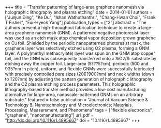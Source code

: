 +++
title = "Transfer patterning of large-area graphene nanomesh via holographic lithography and plasma etching"
date = 2014-01-01
authors = ["Junjun Ding", "Ke Du", "Ishan Wathuthanthri", "Chang-Hwan Choi", "Frank T Fisher", "Eui-Hyeok Yang"]
publication_types = ["2"]
abstract = "The authors present a high-throughput fabrication technique to create a large-area graphene nanomesh (GNM). A patterned negative photoresist layer was used as an etch mask atop chemical vapor deposition grown graphene on Cu foil. Shielded by the periodic nanopatterned photoresist mask, the graphene layer was selectively etched using O2 plasma, forming a GNM layer. A poly(methyl methacrylate) layer was spun on the GNM atop copper foil, and the GNM was subsequently transferred onto a SiO2/Si substrate by etching away the copper foil. Large-area (5???5?cm), periodic (500 and 935?nm in pitch), uniform, and flexible GNMs were successfully fabricated with precisely controlled pore sizes (200?900?nm) and neck widths (down to ?20?nm) by adjusting the pattern generation of holographic lithography and the O2 plasma etching process parameters. This holographic lithography-based transfer method provides a low-cost manufacturing alternative for large-area, nanoscale-patterned GNMs on an arbitrary substrate."
featured = false
publication = "Journal of Vacuum Science &amp; Technology B, Nanotechnology and Microelectronics: Materials, Processing, Measurement, and Phenomena"
tags = ["flexible electronics", "graphene", "nanomanufacturing"]
url_pdf = "http://dx.doi.org/10.1116/1.4895667"
doi = "10.1116/1.4895667"
+++

